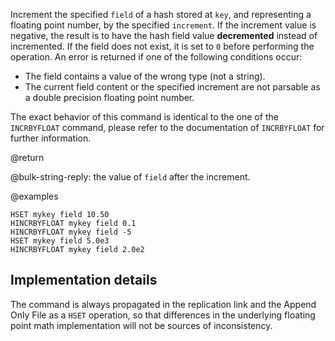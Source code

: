Increment the specified `field` of a hash stored at `key`, and representing a
floating point number, by the specified `increment`. If the increment value is
negative, the result is to have the hash field value **decremented** instead of
incremented. If the field does not exist, it is set to `0` before performing the
operation. An error is returned if one of the following conditions occur:

- The field contains a value of the wrong type (not a string).
- The current field content or the specified increment are not parsable as a
  double precision floating point number.

The exact behavior of this command is identical to the one of the `INCRBYFLOAT`
command, please refer to the documentation of `INCRBYFLOAT` for further
information.

@return

@bulk-string-reply: the value of `field` after the increment.

@examples

```cli
HSET mykey field 10.50
HINCRBYFLOAT mykey field 0.1
HINCRBYFLOAT mykey field -5
HSET mykey field 5.0e3
HINCRBYFLOAT mykey field 2.0e2
```

## Implementation details

The command is always propagated in the replication link and the Append Only
File as a `HSET` operation, so that differences in the underlying floating point
math implementation will not be sources of inconsistency.
